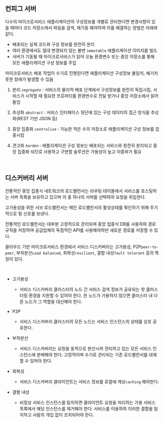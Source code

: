 ## 컨피그 서버

다수의 마이크로서비스 애플리케이션의 구성정보를 개별로 관리한다면 변경사항이 있을 때마다 코드 저장소에서 파일을 검색, 재기동 해야하며 이를 해결하는 방법은 아래와 같다.

- 배포되는 실제 코드와 구성 정보를 완전히 분리
- 여러 환경에서도 절대 변경되지 않는 불변 `immutable` 애플리케이션 이미지를 빌드
- 서버가 기동될 때 마이크로서비스가 읽어 오늘 환경변수 또는 중앙 저장소를 통해 모든 애플리케이션 구성 정보를 주입

마이크로서비스 배포 작업이 수기로 진행된다면 애플리케이션 구성정보 불일치, 예기치 못한 장애가 발생할 수 있음  

1. 분리 _`segregate`_ : 서비스의 물리적 배포 단계에서 구성정보를 완전히 독립시킴, 서비스가 시작할 때 필요한 프로퍼티를 환경번수로 전달 받거나 중앙 저장소에서 읽어들임

2. 추상화 _`abstract`_ : 서비스 인터페이스 뒷단에 있는 구성 데이터의 접근 방식을 추상화(REST 기반 JSON 등)

3. 중앙 집중화 _`centralize`_ : 가능한 적은 수의 저장소로 애플리케이션 구성 정보를 집중시킴 

4. 견고화 _`harden`_ : 애플리케이션 구성 정보는 배포되는 서비스와 완전히 분리되고 중앙 집중화 되므로 사용하고 구현할 술루션은 가용성이 높고 이중화가 필요

<br> 


## 디스커버리 서버

전통적인 중앙 집중식 네트워크의 로드밸런서는 라우팅 테이블에서 서비스를 호스팅하는 서버 목록을 보유하고 있으며 이 중 하나의 서버를 선택하여 요청을 위임한다.

고가용성을 위한 서브 로드밸런서는 메인 로드밸런서의 활성상태를 확인하기 위해 주기적으로 핑 신호를 보낸다.

전통적인 로드밸런서는 대부분 고정적으로 관리되며 중앙 집중식 DB를 사용하여
경로 규칙을 저장하며 공급업체의 독점적인 API를 사용해야하만 새로운 경로를 저장할 수 있다.

클라우드 기반 마이크로서비스 환경에서 서비스 디스커버리는 고가용성, P2P`peer-to-peer`, 부하분산`Load balanced`, 회복성`resilient`, 결함 내성`fault tolerant` 등의 특징이 있다.

<br>

- 고가용성
    - 서비스 디스커버리 클러스터의 노드 간 서비스 검색 정보가 공유되는 핫 클러스터링 환경을 지원할 수 있어야 한다. 한 노드가 가용하지 않으면 클러스터 내 다른 노드가 그 역할을 대신해야 한다. 

- P2P
    - 서비스 디스커버리 클러스터의 모든 노드는 서비스 인스턴스의 상태를 상호 공유한다.

- 부하분산
    - 서비스 디스커버리는 요청을 동적으로 분산시켜 관리하고 있는 모든 서비스 인스턴스에 분배해야 한다. 고정적이며 수기로 관리되는 기존 로드밸런서를 대체할 수 있어야 한다. 
  
- 회복성
    - 서비스 디스커버리 클라이언트는 서비스 정보를 로컬에 캐싱`caching` 해야한다.

- 결함 내성
    - 비정상 서비스 인스턴스를 탐지하면 클라이언트 요청을 처리하는 가용 서비스 목록에서 해당 인스턴스를 제거해야 한다. 서비스를 이용하여 이러한 결함을 탐지하고 사람의 개입 없이 조치되어야 한다.
